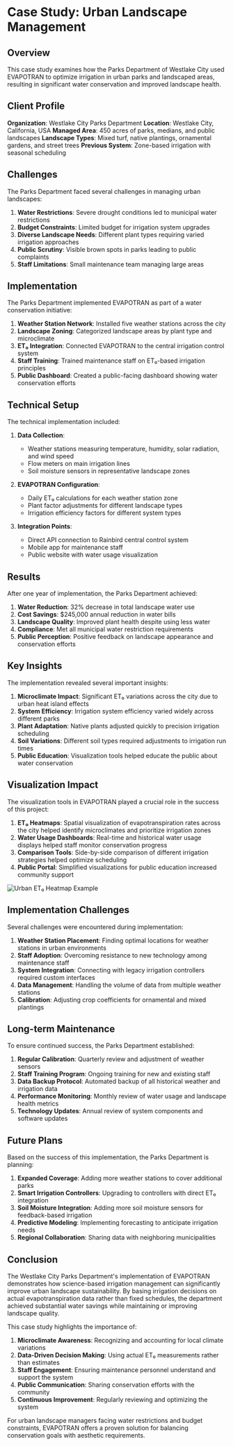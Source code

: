# Case Study: Urban Landscape Management

## Overview

This case study examines how the Parks Department of Westlake City used EVAPOTRAN to optimize irrigation in urban parks and landscaped areas, resulting in significant water conservation and improved landscape health.

## Client Profile

**Organization**: Westlake City Parks Department
**Location**: Westlake City, California, USA
**Managed Area**: 450 acres of parks, medians, and public landscapes
**Landscape Types**: Mixed turf, native plantings, ornamental gardens, and street trees
**Previous System**: Zone-based irrigation with seasonal scheduling

## Challenges

The Parks Department faced several challenges in managing urban landscapes:

1. **Water Restrictions**: Severe drought conditions led to municipal water restrictions
2. **Budget Constraints**: Limited budget for irrigation system upgrades
3. **Diverse Landscape Needs**: Different plant types requiring varied irrigation approaches
4. **Public Scrutiny**: Visible brown spots in parks leading to public complaints
5. **Staff Limitations**: Small maintenance team managing large areas

## Implementation

The Parks Department implemented EVAPOTRAN as part of a water conservation initiative:

1. **Weather Station Network**: Installed five weather stations across the city
2. **Landscape Zoning**: Categorized landscape areas by plant type and microclimate
3. **ET₀ Integration**: Connected EVAPOTRAN to the central irrigation control system
4. **Staff Training**: Trained maintenance staff on ET₀-based irrigation principles
5. **Public Dashboard**: Created a public-facing dashboard showing water conservation efforts

## Technical Setup

The technical implementation included:

1. **Data Collection**:
   - Weather stations measuring temperature, humidity, solar radiation, and wind speed
   - Flow meters on main irrigation lines
   - Soil moisture sensors in representative landscape zones

2. **EVAPOTRAN Configuration**:
   - Daily ET₀ calculations for each weather station zone
   - Plant factor adjustments for different landscape types
   - Irrigation efficiency factors for different system types

3. **Integration Points**:
   - Direct API connection to Rainbird central control system
   - Mobile app for maintenance staff
   - Public website with water usage visualization

## Results

After one year of implementation, the Parks Department achieved:

1. **Water Reduction**: 32% decrease in total landscape water use
2. **Cost Savings**: $245,000 annual reduction in water bills
3. **Landscape Quality**: Improved plant health despite using less water
4. **Compliance**: Met all municipal water restriction requirements
5. **Public Perception**: Positive feedback on landscape appearance and conservation efforts

## Key Insights

The implementation revealed several important insights:

1. **Microclimate Impact**: Significant ET₀ variations across the city due to urban heat island effects
2. **System Efficiency**: Irrigation system efficiency varied widely across different parks
3. **Plant Adaptation**: Native plants adjusted quickly to precision irrigation scheduling
4. **Soil Variations**: Different soil types required adjustments to irrigation run times
5. **Public Education**: Visualization tools helped educate the public about water conservation

## Visualization Impact

The visualization tools in EVAPOTRAN played a crucial role in the success of this project:

1. **ET₀ Heatmaps**: Spatial visualization of evapotranspiration rates across the city helped identify microclimates and prioritize irrigation zones
2. **Water Usage Dashboards**: Real-time and historical water usage displays helped staff monitor conservation progress
3. **Comparison Tools**: Side-by-side comparison of different irrigation strategies helped optimize scheduling
4. **Public Portal**: Simplified visualizations for public education increased community support

![Urban ET₀ Heatmap Example](../img/urban-heatmap-example.png)

## Implementation Challenges

Several challenges were encountered during implementation:

1. **Weather Station Placement**: Finding optimal locations for weather stations in urban environments
2. **Staff Adoption**: Overcoming resistance to new technology among maintenance staff
3. **System Integration**: Connecting with legacy irrigation controllers required custom interfaces
4. **Data Management**: Handling the volume of data from multiple weather stations
5. **Calibration**: Adjusting crop coefficients for ornamental and mixed plantings

## Long-term Maintenance

To ensure continued success, the Parks Department established:

1. **Regular Calibration**: Quarterly review and adjustment of weather sensors
2. **Staff Training Program**: Ongoing training for new and existing staff
3. **Data Backup Protocol**: Automated backup of all historical weather and irrigation data
4. **Performance Monitoring**: Monthly review of water usage and landscape health metrics
5. **Technology Updates**: Annual review of system components and software updates

## Future Plans

Based on the success of this implementation, the Parks Department is planning:

1. **Expanded Coverage**: Adding more weather stations to cover additional parks
2. **Smart Irrigation Controllers**: Upgrading to controllers with direct ET₀ integration
3. **Soil Moisture Integration**: Adding more soil moisture sensors for feedback-based irrigation
4. **Predictive Modeling**: Implementing forecasting to anticipate irrigation needs
5. **Regional Collaboration**: Sharing data with neighboring municipalities

## Conclusion

The Westlake City Parks Department's implementation of EVAPOTRAN demonstrates how science-based irrigation management can significantly improve urban landscape sustainability. By basing irrigation decisions on actual evapotranspiration data rather than fixed schedules, the department achieved substantial water savings while maintaining or improving landscape quality.

This case study highlights the importance of:

1. **Microclimate Awareness**: Recognizing and accounting for local climate variations
2. **Data-Driven Decision Making**: Using actual ET₀ measurements rather than estimates
3. **Staff Engagement**: Ensuring maintenance personnel understand and support the system
4. **Public Communication**: Sharing conservation efforts with the community
5. **Continuous Improvement**: Regularly reviewing and optimizing the system

For urban landscape managers facing water restrictions and budget constraints, EVAPOTRAN offers a proven solution for balancing conservation goals with aesthetic requirements.
